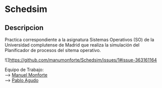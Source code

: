 # Schedsim

## Descripcion
Practica correspondiente a la asignatura Sistemas Operativos (SO) de la Universidad complutense de Madrid que realiza la simulación del Planificador de procesos del sitema operativo.

![]https://github.com/manumonforte/Schedsim/issues/1#issue-363161164

Equipo de Trabajo:<br />
  --> [Manuel Monforte](https://github.com/manumonforte)<br />
  --> [Pablo Agudo](https://github.com/pibloo94)<br />
